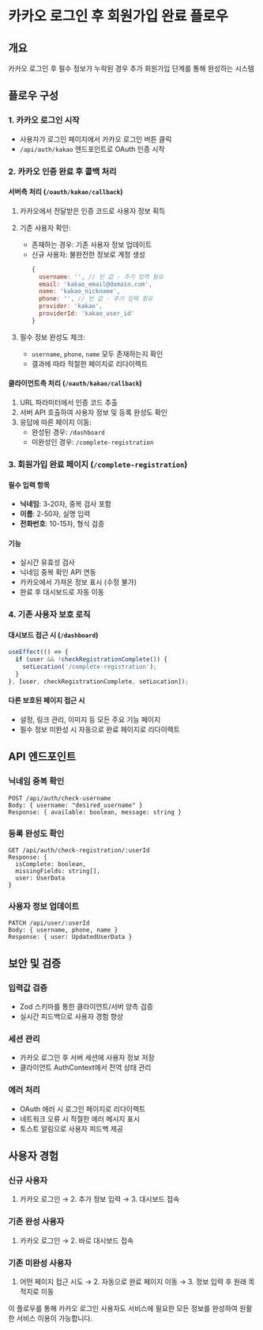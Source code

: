 # 카카오 로그인 후 회원가입 완료 플로우

## 개요
카카오 로그인 후 필수 정보가 누락된 경우 추가 회원가입 단계를 통해 완성하는 시스템

## 플로우 구성

### 1. 카카오 로그인 시작
- 사용자가 로그인 페이지에서 카카오 로그인 버튼 클릭
- `/api/auth/kakao` 엔드포인트로 OAuth 인증 시작

### 2. 카카오 인증 완료 후 콜백 처리
#### 서버측 처리 (`/oauth/kakao/callback`)
1. 카카오에서 전달받은 인증 코드로 사용자 정보 획득
2. 기존 사용자 확인:
   - 존재하는 경우: 기존 사용자 정보 업데이트
   - 신규 사용자: 불완전한 정보로 계정 생성
     ```javascript
     {
       username: '', // 빈 값 - 추가 입력 필요
       email: 'kakao_email@domain.com',
       name: 'kakao_nickname',
       phone: '', // 빈 값 - 추가 입력 필요
       provider: 'kakao',
       providerId: 'kakao_user_id'
     }
     ```

3. 필수 정보 완성도 체크:
   - `username`, `phone`, `name` 모두 존재하는지 확인
   - 결과에 따라 적절한 페이지로 리다이렉트

#### 클라이언트측 처리 (`/oauth/kakao/callback`)
1. URL 파라미터에서 인증 코드 추출
2. 서버 API 호출하여 사용자 정보 및 등록 완성도 확인
3. 응답에 따른 페이지 이동:
   - 완성된 경우: `/dashboard`
   - 미완성인 경우: `/complete-registration`

### 3. 회원가입 완료 페이지 (`/complete-registration`)
#### 필수 입력 항목
- **닉네임**: 3-20자, 중복 검사 포함
- **이름**: 2-50자, 실명 입력
- **전화번호**: 10-15자, 형식 검증

#### 기능
- 실시간 유효성 검사
- 닉네임 중복 확인 API 연동
- 카카오에서 가져온 정보 표시 (수정 불가)
- 완료 후 대시보드로 자동 이동

### 4. 기존 사용자 보호 로직
#### 대시보드 접근 시 (`/dashboard`)
```javascript
useEffect(() => {
  if (user && !checkRegistrationComplete()) {
    setLocation('/complete-registration');
  }
}, [user, checkRegistrationComplete, setLocation]);
```

#### 다른 보호된 페이지 접근 시
- 설정, 링크 관리, 이미지 등 모든 주요 기능 페이지
- 필수 정보 미완성 시 자동으로 완료 페이지로 리다이렉트

## API 엔드포인트

### 닉네임 중복 확인
```
POST /api/auth/check-username
Body: { username: "desired_username" }
Response: { available: boolean, message: string }
```

### 등록 완성도 확인
```
GET /api/auth/check-registration/:userId
Response: {
  isComplete: boolean,
  missingFields: string[],
  user: UserData
}
```

### 사용자 정보 업데이트
```
PATCH /api/user/:userId
Body: { username, phone, name }
Response: { user: UpdatedUserData }
```

## 보안 및 검증

### 입력값 검증
- Zod 스키마를 통한 클라이언트/서버 양측 검증
- 실시간 피드백으로 사용자 경험 향상

### 세션 관리
- 카카오 로그인 후 서버 세션에 사용자 정보 저장
- 클라이언트 AuthContext에서 전역 상태 관리

### 에러 처리
- OAuth 에러 시 로그인 페이지로 리다이렉트
- 네트워크 오류 시 적절한 에러 메시지 표시
- 토스트 알림으로 사용자 피드백 제공

## 사용자 경험

### 신규 사용자
1. 카카오 로그인 → 2. 추가 정보 입력 → 3. 대시보드 접속

### 기존 완성 사용자
1. 카카오 로그인 → 2. 바로 대시보드 접속

### 기존 미완성 사용자
1. 어떤 페이지 접근 시도 → 2. 자동으로 완료 페이지 이동 → 3. 정보 입력 후 원래 목적지로 이동

이 플로우를 통해 카카오 로그인 사용자도 서비스에 필요한 모든 정보를 완성하여 원활한 서비스 이용이 가능합니다.